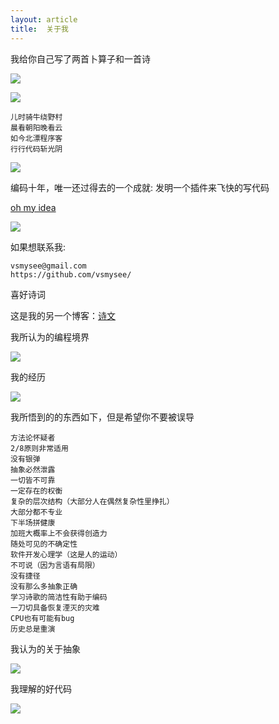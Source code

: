 ```yaml
---
layout: article
title:  关于我
---
```


我给你自己写了两首卜算子和一首诗

![](/images/self-mockery.jpg)

![](/images/self2.jpg)


```
儿时骑牛绕野村
晨看朝阳晚看云
如今北漂程序客
行行代码斩光阴
```

![](/images/mt.jpg)


编码十年，唯一还过得去的一个成就: 发明一个插件来飞快的写代码


[oh my idea](https://github.com/vsmysee/oh-my-idea)


![](https://plugins.jetbrains.com/files/13694/screenshot_20948.png)



如果想联系我: 

```
vsmysee@gmail.com
https://github.com/vsmysee/
```

喜好诗词

这是我的另一个博客：[诗文](http://www.codecode.club/)


我所认为的编程境界

![](/images/river-snow-change.jpg)


我的经历

![](/images/codinghard.jpg)


我所悟到的的东西如下，但是希望你不要被误导

```
方法论怀疑者
2/8原则非常适用
没有银弹
抽象必然泄露
一切皆不可靠
一定存在的权衡
复杂的层次结构（大部分人在偶然复杂性里挣扎）
大部分都不专业
下半场拼健康
加班大概率上不会获得创造力
随处可见的不确定性
软件开发心理学（这是人的运动）
不可说（因为言语有局限）
没有捷径
没有那么多抽象正确
学习诗歌的简洁性有助于编码
一刀切具备恢复湮灭的灾难
CPU也有可能有bug
历史总是重演
```

我认为的关于抽象 

![](/images/ab.jpeg)

我理解的好代码


![](/images/goodcode.jpeg)




